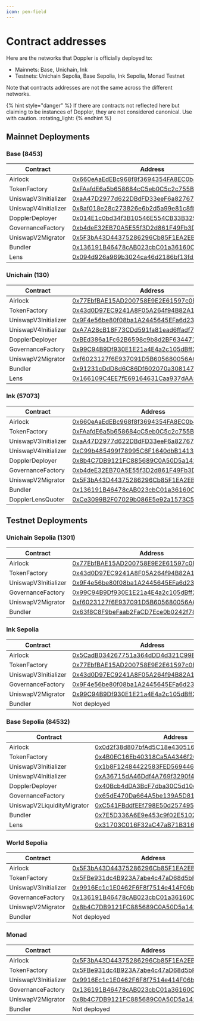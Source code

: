 ```yaml
---
icon: pen-field
---
```


# Contract addresses

Here are the networks that Doppler is officially deployed to:

* Mainnets: Base, Unichain, Ink&#x20;
* Testnets: Unichain Sepolia, Base Sepolia, Ink Sepolia, Monad Testnet

Note that contracts addresses are not the same across the different networks.

{% hint style="danger" %}
If there are contracts not reflected here but claiming to be instances of Doppler, they are not considered canonical. Use with caution. :rotating\_light:
{% endhint %}

## Mainnet Deployments

### Base (8453)

| Contract             | Address                                                                                                               |
| -------------------- | --------------------------------------------------------------------------------------------------------------------- |
| Airlock              | [0x660eAaEdEBc968f8f3694354FA8EC0b4c5Ba8D12](https://basescan.org/address/0x660eAaEdEBc968f8f3694354FA8EC0b4c5Ba8D12) |
| TokenFactory         | [0xFAafdE6a5b658684cC5eb0C5c2c755B00A246F45](https://basescan.org/address/0xFAafdE6a5b658684cC5eb0C5c2c755B00A246F45) |
| UniswapV3Initializer | [0xaA47D2977d622DBdFD33eeF6a8276727c52EB4e5](https://basescan.org/address/0xaA47D2977d622DBdFD33eeF6a8276727c52EB4e5) |
| UniswapV4Initializer | [0x8af018e28c273826e6b2d5a99e81c8fb63729b07](https://basescan.org/address/0x8af018e28c273826e6b2d5a99e81c8fb63729b07) |
| DopplerDeployer      | [0x014E1c0bd34f3B10546E554CB33B3293fECDD056](https://basescan.org/address/0x014E1c0bd34f3B10546E554CB33B3293fECDD056) |
| GovernanceFactory    | [0xb4deE32EB70A5E55f3D2d861F49Fb3D79f7a14d9](https://basescan.org/address/0xb4deE32EB70A5E55f3D2d861F49Fb3D79f7a14d9) |
| UniswapV2Migrator    | [0x5F3bA43D44375286296Cb85F1EA2EBfa25dde731](https://basescan.org/address/0x5F3bA43D44375286296Cb85F1EA2EBfa25dde731) |
| Bundler              | [0x136191B46478cAB023cbC01a36160C4Aad81677a](https://basescan.org/address/0x136191B46478cAB023cbC01a36160C4Aad81677a) |
| Lens                 | [0x094d926a969b3024ca46d2186bf13fd5cdba9ce2](https://basescan.org/address/0x094d926a969b3024ca46d2186bf13fd5cdba9ce2) |

### Unichain (130)

| Contract             | Address                                                                                                                          |
| -------------------- | -------------------------------------------------------------------------------------------------------------------------------- |
| Airlock              | [0x77EbfBAE15AD200758E9E2E61597c0B07d731254](https://unichain.blockscout.com/address/0x77EbfBAE15AD200758E9E2E61597c0B07d731254) |
| TokenFactory         | [0x43d0D97EC9241A8F05A264f94B82A1d2E600f2B3](https://unichain.blockscout.com/address/0x43d0D97EC9241A8F05A264f94B82A1d2E600f2B3) |
| UniswapV3Initializer | [0x9F4e56be80f08ba1A2445645EFa6d231E27b43ec](https://unichain.blockscout.com/address/0x9F4e56be80f08ba1A2445645EFa6d231E27b43ec) |
| UniswapV4Initializer | [0xA7A28cB18F73CDd591fa81ead6ffadf749c0d0a2](https://unichain.blockscout.com/address/0xA7A28cB18F73CDd591fa81ead6ffadf749c0d0a2) |
| DopplerDeployer      | [0xBEd386a1Fc62B6598c9b8d2BF634471B6Fe75EB7](https://unichain.blockscout.com/address/0xBEd386a1Fc62B6598c9b8d2BF634471B6Fe75EB7) |
| GovernanceFactory    | [0x99C94B9Df930E1E21a4E4a2c105dBff21bF5c5aE](https://unichain.blockscout.com/address/0x99C94B9Df930E1E21a4E4a2c105dBff21bF5c5aE) |
| UniswapV2Migrator    | [0xf6023127f6E937091D5B605680056A6D27524bad](https://unichain.blockscout.com/address/0xf6023127f6E937091D5B605680056A6D27524bad) |
| Bundler              | [0x91231cDdD8d6C86Df602070a3081478e074b97b7](https://unichain.blockscout.com/address/0x91231cDdD8d6C86Df602070a3081478e074b97b7) |
| Lens                 | [0x166109C4EE7fE69164631Caa937dAA5F5cEbFef0](https://unichain.blockscout.com/address/0x166109C4EE7fE69164631Caa937dAA5F5cEbFef0) |

### Ink (57073)

| Contract             | Address                                                                                                                          |
| -------------------- | -------------------------------------------------------------------------------------------------------------------------------- |
| Airlock              | [0x660eAaEdEBc968f8f3694354FA8EC0b4c5Ba8D12](https://explorer.inkonchain.com/address/0x660eAaEdEBc968f8f3694354FA8EC0b4c5Ba8D12) |
| TokenFactory         | [0xFAafdE6a5b658684cC5eb0C5c2c755B00A246F45](https://explorer.inkonchain.com/address/0xFAafdE6a5b658684cC5eb0C5c2c755B00A246F45) |
| UniswapV3Initializer | [0xaA47D2977d622DBdFD33eeF6a8276727c52EB4e5](https://explorer.inkonchain.com/address/0xaA47D2977d622DBdFD33eeF6a8276727c52EB4e5) |
| UniswapV4Initializer | [0xC99b485499f78995C6F1640dbB1413c57f8BA684](https://explorer.inkonchain.com/address/0xC99b485499f78995C6F1640dbB1413c57f8BA684) |
| DopplerDeployer      | [0x8b4C7DB9121FC885689C0A50D5a1429F15AEc2a0](https://explorer.inkonchain.com/address/0x8b4C7DB9121FC885689C0A50D5a1429F15AEc2a0) |
| GovernanceFactory    | [0xb4deE32EB70A5E55f3D2d861F49Fb3D79f7a14d9](https://explorer.inkonchain.com/address/0xb4deE32EB70A5E55f3D2d861F49Fb3D79f7a14d9) |
| UniswapV2Migrator    | [0x5F3bA43D44375286296Cb85F1EA2EBfa25dde731](https://explorer.inkonchain.com/address/0x5F3bA43D44375286296Cb85F1EA2EBfa25dde731) |
| Bundler              | [0x136191B46478cAB023cbC01a36160C4Aad81677a](https://explorer.inkonchain.com/address/0x136191B46478cAB023cbC01a36160C4Aad81677a) |
| DopplerLensQuoter    | [0xCe3099B2F07029b086E5e92a1573C5f5A3071783](https://explorer.inkonchain.com/address/0xCe3099B2F07029b086E5e92a1573C5f5A3071783) |

## Testnet Deployments

### Unichain Sepolia (1301)

| Contract             | Address                                                                                                                                  |
| -------------------- | ---------------------------------------------------------------------------------------------------------------------------------------- |
| Airlock              | [0x77EbfBAE15AD200758E9E2E61597c0B07d731254](https://unichain-sepolia.blockscout.com/address/0x77EbfBAE15AD200758E9E2E61597c0B07d731254) |
| TokenFactory         | [0x43d0D97EC9241A8F05A264f94B82A1d2E600f2B3](https://unichain-sepolia.blockscout.com/address/0x43d0D97EC9241A8F05A264f94B82A1d2E600f2B3) |
| UniswapV3Initializer | [0x9F4e56be80f08ba1A2445645EFa6d231E27b43ec](https://unichain-sepolia.blockscout.com/address/0x9F4e56be80f08ba1A2445645EFa6d231E27b43ec) |
| GovernanceFactory    | [0x99C94B9Df930E1E21a4E4a2c105dBff21bF5c5aE](https://unichain-sepolia.blockscout.com/address/0x99C94B9Df930E1E21a4E4a2c105dBff21bF5c5aE) |
| UniswapV2Migrator    | [0xf6023127f6E937091D5B605680056A6D27524](https://unichain-sepolia.blockscout.com/address/0xf6023127f6E937091D5B605680056A6D27524bad)    |
| Bundler              | [0x63f8C8F9beFaab2FaCD7Ece0b0242f78B920Ee90](https://unichain-sepolia.blockscout.com/address/0x63f8C8F9beFaab2FaCD7Ece0b0242f78B920Ee90) |


### Ink Sepolia

| Contract             | Address                                                                                                                                  |
| -------------------- | ---------------------------------------------------------------------------------------------------------------------------------------- |
| Airlock              | [0x5CadB034267751a364dDD4d321C99E07A307f915](https://explorer-sepolia.inkonchain.com/address/0x5CadB034267751a364dDD4d321C99E07A307f915) |
| TokenFactory         | [0x77EbfBAE15AD200758E9E2E61597c0B07d731254](https://explorer-sepolia.inkonchain.com/address/0x77EbfBAE15AD200758E9E2E61597c0B07d731254) |
| UniswapV3Initializer | [0x43d0D97EC9241A8F05A264f94B82A1d2E600f2B3](https://explorer-sepolia.inkonchain.com/address/0x43d0D97EC9241A8F05A264f94B82A1d2E600f2B3) |
| GovernanceFactory    | [0x9F4e56be80f08ba1A2445645EFa6d231E27b43ec](https://explorer-sepolia.inkonchain.com/address/0x9F4e56be80f08ba1A2445645EFa6d231E27b43ec) |
| UniswapV2Migrator    | [0x99C94B9Df930E1E21a4E4a2c105dBff21bF5c5aE](https://explorer-sepolia.inkonchain.com/address/0x99C94B9Df930E1E21a4E4a2c105dBff21bF5c5aE) |
| Bundler              | Not deployed                                                                                                                             |

### Base Sepolia (84532)

| Contract                   | Address                                                                                                                              |
| -------------------------- | ------------------------------------------------------------------------------------------------------------------------------------ |
| Airlock                    | [0x0d2f38d807bfAd5C18e430516e10ab560D300caF](https://base-sepolia.blockscout.com/address/0x0d2f38d807bfAd5C18e430516e10ab560D300caF) |
| TokenFactory               | [0x4B0EC16Eb40318Ca5A4346f20F04A2285C19675B](https://base-sepolia.blockscout.com/address/0x4B0EC16Eb40318Ca5A4346f20F04A2285C19675B) |
| UniswapV3Initializer       | [0x1b8F12484422583FED5694469f94C7839a823980](https://base-sepolia.blockscout.com/address/0x1b8F12484422583FED5694469f94C7839a823980) |
| UniswapV4Initializer       | [0xA36715dA46Ddf4A769f3290f49AF58bF8132ED8E](https://base-sepolia.blockscout.com/address/0xA36715dA46Ddf4A769f3290f49AF58bF8132ED8E) |
| DopplerDeployer            | [0x40Bcb4dDA3BcF7dba30C5d10c31EE2791ed9ddCa](https://base-sepolia.blockscout.com/address/0x40Bcb4dDA3BcF7dba30C5d10c31EE2791ed9ddCa) |
| GovernanceFactory          | [0x65dE470Da664A5be139A5D812bE5FDa0d76CC951](https://base-sepolia.blockscout.com/address/0x65dE470Da664A5be139A5D812bE5FDa0d76CC951) |
| UniswapV2LiquidityMigrator | [0xC541FBddfEEf798E50d257495D08efe00329109A](https://base-sepolia.blockscout.com/address/0xC541FBddfEEf798E50d257495D08efe00329109A) |
| Bundler                    | [0x7E5D336A6E9e453c9f02E5102CC039E015Fd8fb8](https://base-sepolia.blockscout.com/address/0x7E5D336A6E9e453c9f02E5102CC039E015Fd8fb8) |
| Lens                       | [0x31703C016F32aC47aB71B3160b3579EcE05a5E5d](https://base-sepolia.blockscout.com/address/0x31703C016F32aC47aB71B3160b3579EcE05a5E5d) |

### World Sepolia

| Contract             | Address                                                                                                                                          |
| -------------------- | ------------------------------------------------------------------------------------------------------------------------------------------------ |
| Airlock              | [0x5F3bA43D44375286296Cb85F1EA2EBfa25dde731](https://worldchain-sepolia.explorer.alchemy.com/address/0x5F3bA43D44375286296Cb85F1EA2EBfa25dde731) |
| TokenFactory         | [0x5FBe931dc4B923A7abe4c47aD68d5bF9Eda5B76D](https://worldchain-sepolia.explorer.alchemy.com/address/0x5FBe931dc4B923A7abe4c47aD68d5bF9Eda5B76D) |
| UniswapV3Initializer | [0x9916Ec1c1E0462F6F8f7514e414F06bf001Ac82A](https://worldchain-sepolia.explorer.alchemy.com/address/0x9916Ec1c1E0462F6F8f7514e414F06bf001Ac82A) |
| GovernanceFactory    | [0x136191B46478cAB023cbC01a36160C4Aad81677a](https://worldchain-sepolia.explorer.alchemy.com/address/0x136191B46478cAB023cbC01a36160C4Aad81677a) |
| UniswapV2Migrator    | [0x8b4C7DB9121FC885689C0A50D5a1429F15AEc2a0](https://worldchain-sepolia.explorer.alchemy.com/address/0x8b4C7DB9121FC885689C0A50D5a1429F15AEc2a0) |
| Bundler              | Not deployed                                                                                                                                     |

### Monad

| Contract             | Address                                                                                                                            |
| -------------------- | ---------------------------------------------------------------------------------------------------------------------------------- |
| Airlock              | [0x5F3bA43D44375286296Cb85F1EA2EBfa25dde731](https://testnet.monadexplorer.com/address/0x5F3bA43D44375286296Cb85F1EA2EBfa25dde731) |
| TokenFactory         | [0x5FBe931dc4B923A7abe4c47aD68d5bF9Eda5B76D](https://testnet.monadexplorer.com/address/0x5FBe931dc4B923A7abe4c47aD68d5bF9Eda5B76D) |
| UniswapV3Initializer | [0x9916Ec1c1E0462F6F8f7514e414F06bf001Ac82A](https://testnet.monadexplorer.com/address/0x9916Ec1c1E0462F6F8f7514e414F06bf001Ac82A) |
| GovernanceFactory    | [0x136191B46478cAB023cbC01a36160C4Aad81677a](https://testnet.monadexplorer.com/address/0x136191B46478cAB023cbC01a36160C4Aad81677a) |
| UniswapV2Migrator    | [0x8b4C7DB9121FC885689C0A50D5a1429F15AEc2a0](https://testnet.monadexplorer.com/address/0x8b4C7DB9121FC885689C0A50D5a1429F15AEc2a0) |
| Bundler              | Not deployed                                                                                                                       |
